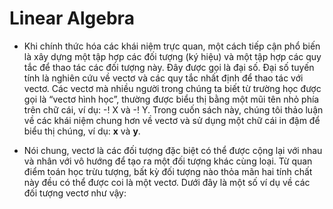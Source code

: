 # Linear Algebra

- Khi chính thức hóa các khái niệm trực quan, một cách tiếp cận phổ biến là xây dựng một tập hợp các đối tượng (ký hiệu) và một tập hợp các quy tắc để thao tác các đối tượng này. Đây được gọi là đại số. Đại số tuyến tính là nghiên cứu về vectơ và các quy tắc nhất định để thao tác với vectơ. Các vectơ mà nhiều người trong chúng ta biết từ trường học được gọi là “vectơ hình học”, thường được biểu thị bằng một mũi tên nhỏ phía trên chữ cái, ví dụ: -! X và -! Y. Trong cuốn sách này, chúng tôi thảo luận về các khái niệm chung hơn về vectơ và sử dụng một chữ cái in đậm để biểu thị chúng, ví dụ: **x** và **y**. 

- Nói chung, vectơ là các đối tượng đặc biệt có thể được cộng lại với nhau và nhân với vô hướng để tạo ra một đối tượng khác cùng loại. Từ quan điểm toán học trừu tượng, bất kỳ đối tượng nào thỏa mãn hai tính chất này đều có thể được coi là một vectơ. Dưới đây là một số ví dụ về các đối tượng vectơ như vậy:
